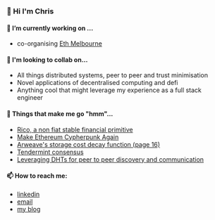 ### 👋 Hi I'm Chris

#### 🔭 I’m currently working on ...
- co-organising [Eth Melbourne](https://ethmelbourne.co/)

#### 🤝 I'm looking to collab on...
- All things distributed systems, peer to peer and trust minimisation
- Novel applications of decentralised computing and defi
- Anything cool that might leverage my experience as a full stack engineer

#### 🤔 Things that make me go "hmm"...
- [Rico, a non fiat stable financial primitive](https://bank.dev/)
- [Make Ethereum Cypherpunk Again](https://vitalik.eth.limo/general/2023/12/28/cypherpunk.html)
- [Arweave's storage cost decay function (page 16)](https://www.arweave.org/yellow-paper.pdf)
- [Tendermint consensus](https://docs.tendermint.com/v0.34/introduction/what-is-tendermint.html)
- [Leveraging DHTs for peer to peer discovery and communication](docs.libp2p.io/concepts/introduction/overview/)

#### 📫 How to reach me:
-   [linkedin](https://www.linkedin.com/in/cdrn/)
-   [email](chrisdoran@pm.me)
-   [my blog](https://cdrn.github.io)
